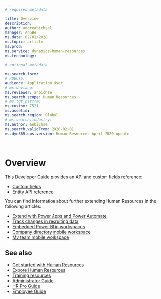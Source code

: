 ```yaml
---
# required metadata

title: Overview
description: 
author: andreabichsel
manager: AnnBe
ms.date: 02/01/2020
ms.topic: article
ms.prod: 
ms.service: dynamics-human-resources
ms.technology: 

# optional metadata

ms.search.form: 
# ROBOTS: 
audience: Application User
# ms.devlang: 
ms.reviewer: anbichse
ms.search.scope: Human Resources
# ms.tgt_pltfrm: 
ms.custom: 7521
ms.assetid: 
ms.search.region: Global
# ms.search.industry: 
ms.author: anbichse
ms.search.validFrom: 2020-02-01
ms.dyn365.ops.version: Human Resources April 2020 update

---
```


# Overview

This Developer Guide provides an API and custom fields reference:

- [Custom fields](hr-developer-custom-fields.md)
- [Entity API reference](hr-developer-api-reference-overview.md)

You can find information about further extending Human Resources in the following articles:

- [Extend with Power Apps and Power Automate](hr-developer-power-apps.md)
- [Track changes in recruiting data](hr-developer-track-changes.md)
- [Embedded Power BI in workspaces](https://docs.microsoft.com/en-us/dynamics365/fin-ops-core/dev-itpro/analytics/embed-power-bi-workspaces)
- [Company directory mobile workspace](https://docs.microsoft.com/en-us/dynamics365/fin-ops-core/dev-itpro/mobile-apps/company-directory-mobile-workspace)
- [My team mobile workspace](https://docs.microsoft.com/en-us/dynamics365/fin-ops-core/dev-itpro/mobile-apps/manager-self-service-mobile-workspace)

## See also

- [Get started with Human Resources](hr-get-started.md)
- [Expore Human Resources](hr-get-started-explore.md)
- [Training resources](hr-get-started-training-resources.md)
- [Administrator Guide](hr-admin-overview.md)
- [HR Pro Guide](hr-hrpro-overview.md)
- [Employee Guide](hr-employee-overview.md)
